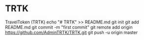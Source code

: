 # TRTK
TravelToken (TRTK)
echo "# TRTK" >> README.md
git init
git add README.md
git commit -m "first commit"
git remote add origin https://github.com/AdminTRTK/TRTK.git
git push -u origin master
